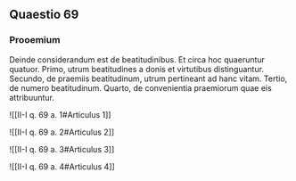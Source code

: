 ## Quaestio 69

### Prooemium

Deinde considerandum est de beatitudinibus. Et circa hoc quaeruntur quatuor. Primo, utrum beatitudines a donis et virtutibus distinguantur. Secundo, de praemiis beatitudinum, utrum pertineant ad hanc vitam. Tertio, de numero beatitudinum. Quarto, de convenientia praemiorum quae eis attribuuntur.

![[II-I q. 69 a. 1#Articulus 1]]

![[II-I q. 69 a. 2#Articulus 2]]

![[II-I q. 69 a. 3#Articulus 3]]

![[II-I q. 69 a. 4#Articulus 4]]

